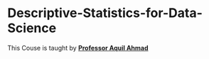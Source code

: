 # Descriptive-Statistics-for-Data-Science
This Couse is taught by [**Professor Aquil Ahmad**](https://www.amu.ac.in/faculty/statistics-and-operations-research/aquil-ahmed)
